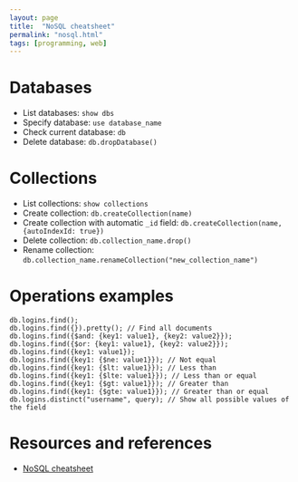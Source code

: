 ```yaml
---
layout: page
title:  "NoSQL cheatsheet"
permalink: "nosql.html"
tags: [programming, web]
---
```


# Databases
* List databases: `show dbs`
* Specify database: `use database_name`
* Check current database: `db`
* Delete database: `db.dropDatabase()`

# Collections
* List collections: `show collections`
* Create collection: `db.createCollection(name)`
* Create collection with automatic `_id` field: `db.createCollection(name, {autoIndexId: true})`
* Delete collection: `db.collection_name.drop()`
* Rename collection: `db.collection_name.renameCollection("new_collection_name")`

# Operations examples
```
db.logins.find();
db.logins.find({}).pretty(); // Find all documents
db.logins.find({$and: {key1: value1}, {key2: value2}});
db.logins.find({$or: {key1: value1}, {key2: value2}});
db.logins.find({key1: value1});
db.logins.find({key1: {$ne: value1}}); // Not equal
db.logins.find({key1: {$lt: value1}}); // Less than
db.logins.find({key1: {$lte: value1}}); // Less than or equal
db.logins.find({key1: {$gt: value1}}); // Greater than
db.logins.find({key1: {$gte: value1}}); // Greater than or equal
db.logins.distinct("username", query); // Show all possible values of the field
```


# Resources and references
* [NoSQL cheatsheet](/programming/nosql)
